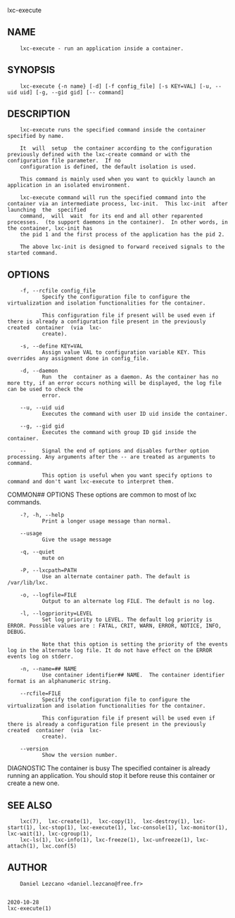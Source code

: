   lxc-execute
 
## NAME
        lxc-execute - run an application inside a container.
 
## SYNOPSIS
        lxc-execute {-n name} [-d] [-f config_file] [-s KEY=VAL] [-u, --uid uid] [-g, --gid gid] [-- command]
 
## DESCRIPTION
        lxc-execute runs the specified command inside the container specified by name.
 
        It  will  setup  the container according to the configuration previously defined with the lxc-create command or with the configuration file parameter.  If no
        configuration is defined, the default isolation is used.
 
        This command is mainly used when you want to quickly launch an application in an isolated environment.
 
        lxc-execute command will run the specified command into the container via an intermediate process, lxc-init.  This lxc-init  after  launching  the  specified
        command,  will  wait  for its end and all other reparented processes.  (to support daemons in the container).  In other words, in the container, lxc-init has
        the pid 1 and the first process of the application has the pid 2.
 
        The above lxc-init is designed to forward received signals to the started command.
 
## OPTIONS
        -f, --rcfile config_file
               Specify the configuration file to configure the virtualization and isolation functionalities for the container.
 
               This configuration file if present will be used even if there is already a configuration file present in the previously created  container  (via  lxc-
               create).
 
        -s, --define KEY=VAL
               Assign value VAL to configuration variable KEY. This overrides any assignment done in config_file.
 
        -d, --daemon
               Run  the  container as a daemon. As the container has no more tty, if an error occurs nothing will be displayed, the log file can be used to check the
               error.
 
        --u, --uid uid
               Executes the command with user ID uid inside the container.
 
        --g, --gid gid
               Executes the command with group ID gid inside the container.
 
        --     Signal the end of options and disables further option processing. Any arguments after the -- are treated as arguments to command.
 
               This option is useful when you want specify options to command and don't want lxc-execute to interpret them.
 
 COMMON## OPTIONS
        These options are common to most of lxc commands.
 
        -?, -h, --help
               Print a longer usage message than normal.
 
        --usage
               Give the usage message
 
        -q, --quiet
               mute on
 
        -P, --lxcpath=PATH
               Use an alternate container path. The default is /var/lib/lxc.
 
        -o, --logfile=FILE
               Output to an alternate log FILE. The default is no log.
 
        -l, --logpriority=LEVEL
               Set log priority to LEVEL. The default log priority is ERROR. Possible values are : FATAL, CRIT, WARN, ERROR, NOTICE, INFO, DEBUG.
 
               Note that this option is setting the priority of the events log in the alternate log file. It do not have effect on the ERROR events log on stderr.
 
        -n, --name=## NAME
               Use container identifier## NAME.  The container identifier format is an alphanumeric string.
 
        --rcfile=FILE
               Specify the configuration file to configure the virtualization and isolation functionalities for the container.
 
               This configuration file if present will be used even if there is already a configuration file present in the previously created  container  (via  lxc-
               create).
 
        --version
               Show the version number.
 
 DIAGNOSTIC
        The container is busy
               The specified container is already running an application. You should stop it before reuse this container or create a new one.
 
## SEE ALSO
        lxc(7),  lxc-create(1),  lxc-copy(1),  lxc-destroy(1), lxc-start(1), lxc-stop(1), lxc-execute(1), lxc-console(1), lxc-monitor(1), lxc-wait(1), lxc-cgroup(1),
        lxc-ls(1), lxc-info(1), lxc-freeze(1), lxc-unfreeze(1), lxc-attach(1), lxc.conf(5)
 
## AUTHOR
        Daniel Lezcano <daniel.lezcano@free.fr>
 
                                                                              2020-10-28                                                               lxc-execute(1)
